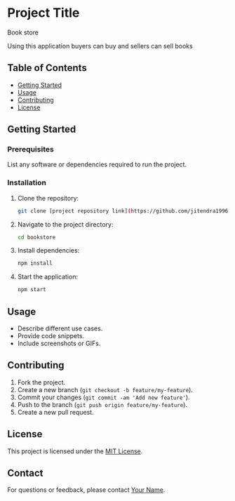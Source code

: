 # Project Title
Book store 

Using this application buyers can buy and sellers can sell books

## Table of Contents

- [Getting Started](#getting-started)
- [Usage](#usage)
- [Contributing](#contributing)
- [License](#license)

## Getting Started

### Prerequisites

List any software or dependencies required to run the project.

### Installation

1. Clone the repository:

    ```bash
    git clone [project repository link](https://github.com/jitendra1996/onlineBookStore)
    ```

2. Navigate to the project directory:

    ```bash
    cd bookstore
    ```

3. Install dependencies:

    ```bash
    npm install
    ```

4. Start the application:

    ```bash
    npm start
    ```

## Usage

- Describe different use cases.
- Provide code snippets.
- Include screenshots or GIFs.

## Contributing

1. Fork the project.
2. Create a new branch (`git checkout -b feature/my-feature`).
3. Commit your changes (`git commit -am 'Add new feature'`).
4. Push to the branch (`git push origin feature/my-feature`).
5. Create a new pull request.

## License

This project is licensed under the [MIT License](LICENSE).

## Contact

For questions or feedback, please contact [Your Name](mailto:you@example.com).

